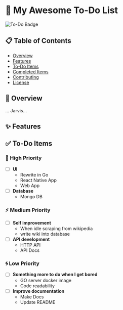 # 📝 My Awesome To-Do List

![To-Do Badge](https://img.shields.io/badge/To--Do%20List-Awesome-brightgreen)


## 📋 Table of Contents

- [Overview](#overview)
- [Features](#features)
- [To-Do Items](#to-do-items)
- [Completed Items](#completed-items)
- [Contributing](#contributing)
- [License](#license)

## 🌟 Overview

... Jarvis...

## ✨ Features


## ✅ To-Do Items

### 🚀 High Priority

- [ ] **UI**
  - Rewrite in Go
  - React Native App
  - Web App
- [ ] **Database**
  - Mongo DB

### ⚡ Medium Priority

- [ ] **Self improvement**
  - When idle scraping from wikipedia
  - write wiki into database
- [ ] **API development**
  - HTTP API
  - API Docs

### 🌀 Low Priority

- [ ] **Something more to do when I get bored**
  - GO server docker image
  - Code readability
- [ ] **Improve documentation**
  - Make Docs
  - Update README
